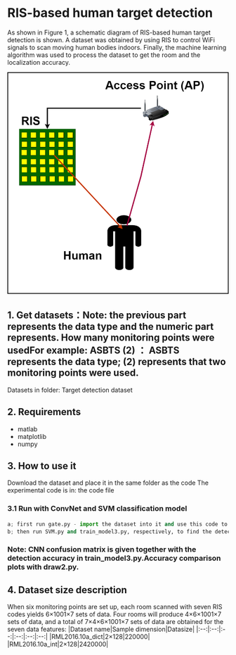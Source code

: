 #  RIS-based human target detection
 As shown in Figure 1, a schematic diagram of RIS-based human target detection is shown. A dataset was obtained by using RIS to control WiFi signals to scan moving human bodies indoors. Finally, the machine learning algorithm was used to process the dataset to get the room and the localization accuracy.
 <div align=center>
<img src="fig1.png"> 
</div>

## 1. Get datasets：Note: the previous part represents the data type and the numeric part represents. How many monitoring points were usedFor example: ASBTS (2) ： ASBTS represents the data type; (2) represents that two monitoring points were used.
Datasets in folder: Target detection dataset

## 2. Requirements
- matlab
- matplotlib
- numpy 
## 3. How to use it
Download the dataset and place it in the same folder as the code
The experimental code is in: the code file
### 3.1 Run with ConvNet and SVM classification model
```python 
a; first run gate.py - import the dataset into it and use this code to partition the dataset
b; then run SVM.py and train_model3.py, respectively, to find the detection accuracy.
```
### Note: CNN confusion matrix is given together with the detection accuracy in train_model3.py.Accuracy comparison plots with draw2.py.

## 4. Dataset size description
When six monitoring points are set up, each room scanned with seven RIS codes yields 6×1001×7 sets of data. Four rooms will produce 4×6×1001×7 sets of data, and a total of 7×4×6×1001×7 sets of data are obtained for the seven data features:
|Dataset name|Sample dimension|Datasize|
|:--:|:--:|:--:|:--:|:--:|:--:|
|RML2016.10a_dict|2×128|220000|
|RML2016.10a_int|2×128|2420000|

